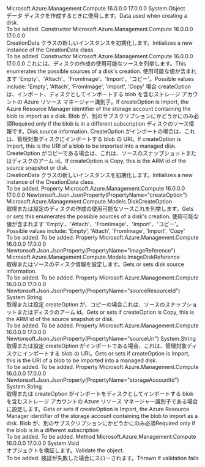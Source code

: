 <Type Name="CreationData" FullName="Microsoft.Azure.Management.Compute.Models.CreationData">
  <TypeSignature Language="C#" Value="public class CreationData" />
  <TypeSignature Language="ILAsm" Value=".class public auto ansi beforefieldinit CreationData extends System.Object" />
  <TypeSignature Language="DocId" Value="T:Microsoft.Azure.Management.Compute.Models.CreationData" />
  <TypeSignature Language="VB.NET" Value="Public Class CreationData" />
  <TypeSignature Language="F#" Value="type CreationData = class" />
  <AssemblyInfo>
    <AssemblyName>Microsoft.Azure.Management.Compute</AssemblyName>
    <AssemblyVersion>16.0.0.0</AssemblyVersion>
    <AssemblyVersion>17.0.0.0</AssemblyVersion>
  </AssemblyInfo>
  <Base>
    <BaseTypeName>System.Object</BaseTypeName>
  </Base>
  <Interfaces />
  <Docs>
    <summary>
            <span data-ttu-id="4cb72-101">データ ディスクを作成するときに使用します。</span><span class="sxs-lookup"><span data-stu-id="4cb72-101">Data used when creating a disk.</span></span>
            </summary>
    <remarks>To be added.</remarks>
  </Docs>
  <Members>
    <Member MemberName=".ctor">
      <MemberSignature Language="C#" Value="public CreationData ();" />
      <MemberSignature Language="ILAsm" Value=".method public hidebysig specialname rtspecialname instance void .ctor() cil managed" />
      <MemberSignature Language="DocId" Value="M:Microsoft.Azure.Management.Compute.Models.CreationData.#ctor" />
      <MemberSignature Language="VB.NET" Value="Public Sub New ()" />
      <MemberType>Constructor</MemberType>
      <AssemblyInfo>
        <AssemblyName>Microsoft.Azure.Management.Compute</AssemblyName>
        <AssemblyVersion>16.0.0.0</AssemblyVersion>
        <AssemblyVersion>17.0.0.0</AssemblyVersion>
      </AssemblyInfo>
      <Parameters />
      <Docs>
        <summary>
            <span data-ttu-id="4cb72-102">CreationData クラスの新しいインスタンスを初期化します。</span><span class="sxs-lookup"><span data-stu-id="4cb72-102">Initializes a new instance of the CreationData class.</span></span>
            </summary>
        <remarks>To be added.</remarks>
      </Docs>
    </Member>
    <Member MemberName=".ctor">
      <MemberSignature Language="C#" Value="public CreationData (Microsoft.Azure.Management.Compute.Models.DiskCreateOption createOption, string storageAccountId = null, Microsoft.Azure.Management.Compute.Models.ImageDiskReference imageReference = null, string sourceUri = null, string sourceResourceId = null);" />
      <MemberSignature Language="ILAsm" Value=".method public hidebysig specialname rtspecialname instance void .ctor(valuetype Microsoft.Azure.Management.Compute.Models.DiskCreateOption createOption, string storageAccountId, class Microsoft.Azure.Management.Compute.Models.ImageDiskReference imageReference, string sourceUri, string sourceResourceId) cil managed" />
      <MemberSignature Language="DocId" Value="M:Microsoft.Azure.Management.Compute.Models.CreationData.#ctor(Microsoft.Azure.Management.Compute.Models.DiskCreateOption,System.String,Microsoft.Azure.Management.Compute.Models.ImageDiskReference,System.String,System.String)" />
      <MemberSignature Language="VB.NET" Value="Public Sub New (createOption As DiskCreateOption, Optional storageAccountId As String = null, Optional imageReference As ImageDiskReference = null, Optional sourceUri As String = null, Optional sourceResourceId As String = null)" />
      <MemberSignature Language="F#" Value="new Microsoft.Azure.Management.Compute.Models.CreationData : Microsoft.Azure.Management.Compute.Models.DiskCreateOption * string * Microsoft.Azure.Management.Compute.Models.ImageDiskReference * string * string -&gt; Microsoft.Azure.Management.Compute.Models.CreationData" Usage="new Microsoft.Azure.Management.Compute.Models.CreationData (createOption, storageAccountId, imageReference, sourceUri, sourceResourceId)" />
      <MemberType>Constructor</MemberType>
      <AssemblyInfo>
        <AssemblyName>Microsoft.Azure.Management.Compute</AssemblyName>
        <AssemblyVersion>16.0.0.0</AssemblyVersion>
        <AssemblyVersion>17.0.0.0</AssemblyVersion>
      </AssemblyInfo>
      <Parameters>
        <Parameter Name="createOption" Type="Microsoft.Azure.Management.Compute.Models.DiskCreateOption" />
        <Parameter Name="storageAccountId" Type="System.String" />
        <Parameter Name="imageReference" Type="Microsoft.Azure.Management.Compute.Models.ImageDiskReference" />
        <Parameter Name="sourceUri" Type="System.String" />
        <Parameter Name="sourceResourceId" Type="System.String" />
      </Parameters>
      <Docs>
        <param name="createOption"><span data-ttu-id="4cb72-103">これには、ディスクの作成の使用可能なソースを列挙します。</span><span class="sxs-lookup"><span data-stu-id="4cb72-103">This enumerates the possible sources of a disk's creation.</span></span> <span data-ttu-id="4cb72-104">使用可能な値が含まれます 'Empty'、'Attach'、'FromImage'、'Import'、'コピー'。</span><span class="sxs-lookup"><span data-stu-id="4cb72-104">Possible values include: 'Empty', 'Attach', 'FromImage', 'Import', 'Copy'</span></span></param>
        <param name="storageAccountId"><span data-ttu-id="4cb72-105">場合 createOption は、インポート、ディスクとしてインポートする blob を含むストレージ アカウントの Azure リソース マネージャー識別子。</span><span class="sxs-lookup"><span data-stu-id="4cb72-105">If createOption is Import, the Azure Resource Manager identifier of the storage account containing the blob to import as a disk.</span></span> <span data-ttu-id="4cb72-106">Blob が、別のサブスクリプションにかどうかにのみ必須</span><span class="sxs-lookup"><span data-stu-id="4cb72-106">Required only if the blob is in a different subscription</span></span></param>
        <param name="imageReference"><span data-ttu-id="4cb72-107">ディスクのソース情報です。</span><span class="sxs-lookup"><span data-stu-id="4cb72-107">Disk source information.</span></span></param>
        <param name="sourceUri"><span data-ttu-id="4cb72-108">CreateOption がインポートの場合は、これは、管理対象ディスクにインポートする blob の URI。</span><span class="sxs-lookup"><span data-stu-id="4cb72-108">If createOption is Import, this is the URI of a blob to be imported into a managed disk.</span></span></param>
        <param name="sourceResourceId"><span data-ttu-id="4cb72-109">CreateOption がコピーである場合は、これは、ソースのスナップショットまたはディスクのアーム id。</span><span class="sxs-lookup"><span data-stu-id="4cb72-109">If createOption is Copy, this is the ARM id of the source snapshot or disk.</span></span></param>
        <summary>
            <span data-ttu-id="4cb72-110">CreationData クラスの新しいインスタンスを初期化します。</span><span class="sxs-lookup"><span data-stu-id="4cb72-110">Initializes a new instance of the CreationData class.</span></span>
            </summary>
        <remarks>To be added.</remarks>
      </Docs>
    </Member>
    <Member MemberName="CreateOption">
      <MemberSignature Language="C#" Value="public Microsoft.Azure.Management.Compute.Models.DiskCreateOption CreateOption { get; set; }" />
      <MemberSignature Language="ILAsm" Value=".property instance valuetype Microsoft.Azure.Management.Compute.Models.DiskCreateOption CreateOption" />
      <MemberSignature Language="DocId" Value="P:Microsoft.Azure.Management.Compute.Models.CreationData.CreateOption" />
      <MemberSignature Language="VB.NET" Value="Public Property CreateOption As DiskCreateOption" />
      <MemberSignature Language="F#" Value="member this.CreateOption : Microsoft.Azure.Management.Compute.Models.DiskCreateOption with get, set" Usage="Microsoft.Azure.Management.Compute.Models.CreationData.CreateOption" />
      <MemberType>Property</MemberType>
      <AssemblyInfo>
        <AssemblyName>Microsoft.Azure.Management.Compute</AssemblyName>
        <AssemblyVersion>16.0.0.0</AssemblyVersion>
        <AssemblyVersion>17.0.0.0</AssemblyVersion>
      </AssemblyInfo>
      <Attributes>
        <Attribute>
          <AttributeName>Newtonsoft.Json.JsonProperty(PropertyName="createOption")</AttributeName>
        </Attribute>
      </Attributes>
      <ReturnValue>
        <ReturnType>Microsoft.Azure.Management.Compute.Models.DiskCreateOption</ReturnType>
      </ReturnValue>
      <Docs>
        <summary>
            <span data-ttu-id="4cb72-111">取得または設定のディスクの作成の使用可能なソースこれを列挙します。</span><span class="sxs-lookup"><span data-stu-id="4cb72-111">Gets or sets this enumerates the possible sources of a disk's creation.</span></span> <span data-ttu-id="4cb72-112">使用可能な値が含まれます 'Empty'、'Attach'、'FromImage'、'Import'、'コピー'。</span><span class="sxs-lookup"><span data-stu-id="4cb72-112">Possible values include: 'Empty', 'Attach', 'FromImage', 'Import', 'Copy'</span></span>
            </summary>
        <value>To be added.</value>
        <remarks>To be added.</remarks>
      </Docs>
    </Member>
    <Member MemberName="ImageReference">
      <MemberSignature Language="C#" Value="public Microsoft.Azure.Management.Compute.Models.ImageDiskReference ImageReference { get; set; }" />
      <MemberSignature Language="ILAsm" Value=".property instance class Microsoft.Azure.Management.Compute.Models.ImageDiskReference ImageReference" />
      <MemberSignature Language="DocId" Value="P:Microsoft.Azure.Management.Compute.Models.CreationData.ImageReference" />
      <MemberSignature Language="VB.NET" Value="Public Property ImageReference As ImageDiskReference" />
      <MemberSignature Language="F#" Value="member this.ImageReference : Microsoft.Azure.Management.Compute.Models.ImageDiskReference with get, set" Usage="Microsoft.Azure.Management.Compute.Models.CreationData.ImageReference" />
      <MemberType>Property</MemberType>
      <AssemblyInfo>
        <AssemblyName>Microsoft.Azure.Management.Compute</AssemblyName>
        <AssemblyVersion>16.0.0.0</AssemblyVersion>
        <AssemblyVersion>17.0.0.0</AssemblyVersion>
      </AssemblyInfo>
      <Attributes>
        <Attribute>
          <AttributeName>Newtonsoft.Json.JsonProperty(PropertyName="imageReference")</AttributeName>
        </Attribute>
      </Attributes>
      <ReturnValue>
        <ReturnType>Microsoft.Azure.Management.Compute.Models.ImageDiskReference</ReturnType>
      </ReturnValue>
      <Docs>
        <summary>
            <span data-ttu-id="4cb72-113">取得またはソースのディスク情報を設定します。</span><span class="sxs-lookup"><span data-stu-id="4cb72-113">Gets or sets disk source information.</span></span>
            </summary>
        <value>To be added.</value>
        <remarks>To be added.</remarks>
      </Docs>
    </Member>
    <Member MemberName="SourceResourceId">
      <MemberSignature Language="C#" Value="public string SourceResourceId { get; set; }" />
      <MemberSignature Language="ILAsm" Value=".property instance string SourceResourceId" />
      <MemberSignature Language="DocId" Value="P:Microsoft.Azure.Management.Compute.Models.CreationData.SourceResourceId" />
      <MemberSignature Language="VB.NET" Value="Public Property SourceResourceId As String" />
      <MemberSignature Language="F#" Value="member this.SourceResourceId : string with get, set" Usage="Microsoft.Azure.Management.Compute.Models.CreationData.SourceResourceId" />
      <MemberType>Property</MemberType>
      <AssemblyInfo>
        <AssemblyName>Microsoft.Azure.Management.Compute</AssemblyName>
        <AssemblyVersion>16.0.0.0</AssemblyVersion>
        <AssemblyVersion>17.0.0.0</AssemblyVersion>
      </AssemblyInfo>
      <Attributes>
        <Attribute>
          <AttributeName>Newtonsoft.Json.JsonProperty(PropertyName="sourceResourceId")</AttributeName>
        </Attribute>
      </Attributes>
      <ReturnValue>
        <ReturnType>System.String</ReturnType>
      </ReturnValue>
      <Docs>
        <summary>
            <span data-ttu-id="4cb72-114">取得または設定 createOption が、コピーの場合これは、ソースのスナップショットまたはディスクのアーム id。</span><span class="sxs-lookup"><span data-stu-id="4cb72-114">Gets or sets if createOption is Copy, this is the ARM id of the source snapshot or disk.</span></span>
            </summary>
        <value>To be added.</value>
        <remarks>To be added.</remarks>
      </Docs>
    </Member>
    <Member MemberName="SourceUri">
      <MemberSignature Language="C#" Value="public string SourceUri { get; set; }" />
      <MemberSignature Language="ILAsm" Value=".property instance string SourceUri" />
      <MemberSignature Language="DocId" Value="P:Microsoft.Azure.Management.Compute.Models.CreationData.SourceUri" />
      <MemberSignature Language="VB.NET" Value="Public Property SourceUri As String" />
      <MemberSignature Language="F#" Value="member this.SourceUri : string with get, set" Usage="Microsoft.Azure.Management.Compute.Models.CreationData.SourceUri" />
      <MemberType>Property</MemberType>
      <AssemblyInfo>
        <AssemblyName>Microsoft.Azure.Management.Compute</AssemblyName>
        <AssemblyVersion>16.0.0.0</AssemblyVersion>
        <AssemblyVersion>17.0.0.0</AssemblyVersion>
      </AssemblyInfo>
      <Attributes>
        <Attribute>
          <AttributeName>Newtonsoft.Json.JsonProperty(PropertyName="sourceUri")</AttributeName>
        </Attribute>
      </Attributes>
      <ReturnValue>
        <ReturnType>System.String</ReturnType>
      </ReturnValue>
      <Docs>
        <summary>
            <span data-ttu-id="4cb72-115">取得または設定 createOption がインポートである場合、これは、管理対象ディスクにインポートする blob の URI。</span><span class="sxs-lookup"><span data-stu-id="4cb72-115">Gets or sets if createOption is Import, this is the URI of a blob to be imported into a managed disk.</span></span>
            </summary>
        <value>To be added.</value>
        <remarks>To be added.</remarks>
      </Docs>
    </Member>
    <Member MemberName="StorageAccountId">
      <MemberSignature Language="C#" Value="public string StorageAccountId { get; set; }" />
      <MemberSignature Language="ILAsm" Value=".property instance string StorageAccountId" />
      <MemberSignature Language="DocId" Value="P:Microsoft.Azure.Management.Compute.Models.CreationData.StorageAccountId" />
      <MemberSignature Language="VB.NET" Value="Public Property StorageAccountId As String" />
      <MemberSignature Language="F#" Value="member this.StorageAccountId : string with get, set" Usage="Microsoft.Azure.Management.Compute.Models.CreationData.StorageAccountId" />
      <MemberType>Property</MemberType>
      <AssemblyInfo>
        <AssemblyName>Microsoft.Azure.Management.Compute</AssemblyName>
        <AssemblyVersion>16.0.0.0</AssemblyVersion>
        <AssemblyVersion>17.0.0.0</AssemblyVersion>
      </AssemblyInfo>
      <Attributes>
        <Attribute>
          <AttributeName>Newtonsoft.Json.JsonProperty(PropertyName="storageAccountId")</AttributeName>
        </Attribute>
      </Attributes>
      <ReturnValue>
        <ReturnType>System.String</ReturnType>
      </ReturnValue>
      <Docs>
        <summary>
            <span data-ttu-id="4cb72-116">取得または createOption がインポートをディスクとしてインポートする blob を含むストレージ アカウントの Azure リソース マネージャー識別子である場合に設定します。</span><span class="sxs-lookup"><span data-stu-id="4cb72-116">Gets or sets if createOption is Import, the Azure Resource Manager identifier of the storage account containing the blob to import as a disk.</span></span> <span data-ttu-id="4cb72-117">Blob が、別のサブスクリプションにかどうかにのみ必須</span><span class="sxs-lookup"><span data-stu-id="4cb72-117">Required only if the blob is in a different subscription</span></span>
            </summary>
        <value>To be added.</value>
        <remarks>To be added.</remarks>
      </Docs>
    </Member>
    <Member MemberName="Validate">
      <MemberSignature Language="C#" Value="public virtual void Validate ();" />
      <MemberSignature Language="ILAsm" Value=".method public hidebysig newslot virtual instance void Validate() cil managed" />
      <MemberSignature Language="DocId" Value="M:Microsoft.Azure.Management.Compute.Models.CreationData.Validate" />
      <MemberSignature Language="VB.NET" Value="Public Overridable Sub Validate ()" />
      <MemberSignature Language="F#" Value="abstract member Validate : unit -&gt; unit&#xA;override this.Validate : unit -&gt; unit" Usage="creationData.Validate " />
      <MemberType>Method</MemberType>
      <AssemblyInfo>
        <AssemblyName>Microsoft.Azure.Management.Compute</AssemblyName>
        <AssemblyVersion>16.0.0.0</AssemblyVersion>
        <AssemblyVersion>17.0.0.0</AssemblyVersion>
      </AssemblyInfo>
      <ReturnValue>
        <ReturnType>System.Void</ReturnType>
      </ReturnValue>
      <Parameters />
      <Docs>
        <summary>
            <span data-ttu-id="4cb72-118">オブジェクトを検証します。</span><span class="sxs-lookup"><span data-stu-id="4cb72-118">Validate the object.</span></span>
            </summary>
        <remarks>To be added.</remarks>
        <exception cref="T:Microsoft.Rest.ValidationException">
            <span data-ttu-id="4cb72-119">検証が失敗した場合にスローされます。</span><span class="sxs-lookup"><span data-stu-id="4cb72-119">Thrown if validation fails</span></span>
            </exception>
      </Docs>
    </Member>
  </Members>
</Type>